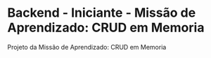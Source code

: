 # Backend - Iniciante - Missão de Aprendizado: CRUD em Memoria
Projeto da Missão de Aprendizado: CRUD em Memoria
